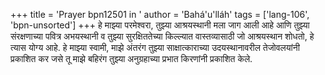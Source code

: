+++
title = 'Prayer bpn12501 in '
author = 'Bahá'u'lláh'
tags = ['lang-106', 'bpn-unsorted']
+++
हे माझ्या परमेश्वरा, तुझ्या आश्रयस्थानी मला जाग आली आहे आणि तुझ्या संरक्षणाच्या पवित्र अभयस्थानी व तुझ्या सुरक्षिततेच्या किल्ल्यात वास्तव्यासाठी जो आश्रयस्थान शोधतो, हे त्यास योग्य आहे. हे माझ्या स्वामी, माझे अंतरंग तुझ्या साक्षात्काराच्या उदयस्थानावरील तेजोवलयांनी प्रकाशित कर जसे तू माझे बहिरंग तुझ्या अनुग्रहाच्या प्रभात किरणांनी प्रकाशित केले.
